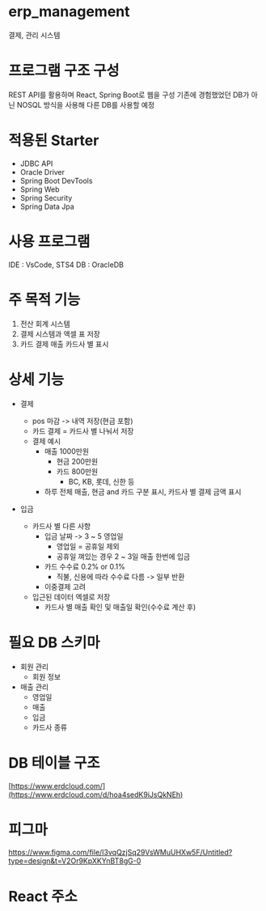 # erp_management
결제, 관리 시스템

# 프로그램 구조 구성
REST API를 활용하며 React, Spring Boot로 웹을 구성 
기존에 경험했었던 DB가 아닌 NOSQL 방식을 사용해 다른 DB를 사용할 예정

# 적용된 Starter
- JDBC API
- Oracle Driver
- Spring Boot DevTools
- Spring Web
- Spring Security
- Spring Data Jpa

# 사용 프로그램
IDE : VsCode, STS4
DB : OracleDB

# 주 목적 기능
1. 전산 회계 시스템
2. 결제 시스템과 액셀 표 저장
3. 카드 결제 매출 카드사 별 표시

# 상세 기능
- 결제
  - pos 마감 -> 내역 저장(현금 포함)
  - 카드 결제 = 카드사 별 나눠서 저장
  - 결제 예시
    - 매출 1000만원 
        - 현금 200만원
        - 카드 800만원
          - BC, KB, 롯데, 신한 등 
    - 하루 전체 매출, 현금 and 카드 구분 표시, 카드사 별 결제 금액 표시

- 입금
  - 카드사 별 다른 사항
    - 입금 날짜 -> 3 ~ 5 영업일 
      - 영업일 = 공휴일 제외
      - 공휴일 껴있는 경우 2 ~ 3일 매출 한번에 입금
    - 카드 수수료 0.2% or 0.1%
      - 직불, 신용에 따라 수수료 다름 -> 일부 반환
    - 이중결제 고려
  - 입근된 데이터 엑셀로 저장
    - 카드사 별 매출 확인 및 매출일 확인(수수료 계산 후)

# 필요 DB 스키마
- 회원 관리
  - 회원 정보
- 매출 관리
  - 영업일
  - 매출
  - 입금
  - 카드사 종류

# DB 테이블 구조
[https://www.erdcloud.com/](https://www.erdcloud.com/d/hoa4sedK9iJsQkNEh)

# 피그마 
https://www.figma.com/file/I3vqQzjSq29VsWMuUHXw5F/Untitled?type=design&t=V2Or9KpXKYnBT8gG-0

# React 주소
